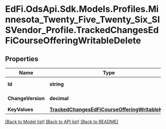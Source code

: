 # EdFi.OdsApi.Sdk.Models.Profiles.Minnesota_Twenty_Five_Twenty_Six_SISVendor_Profile.TrackedChangesEdFiCourseOfferingWritableDelete

## Properties

Name | Type | Description | Notes
------------ | ------------- | ------------- | -------------
**Id** | **string** | Resource identifier | [optional] 
**ChangeVersion** | **decimal** | Change version | [optional] 
**KeyValues** | [**TrackedChangesEdFiCourseOfferingWritableKey**](TrackedChangesEdFiCourseOfferingWritableKey.md) |  | [optional] 

[[Back to Model list]](../README.md#documentation-for-models) [[Back to API list]](../README.md#documentation-for-api-endpoints) [[Back to README]](../README.md)

